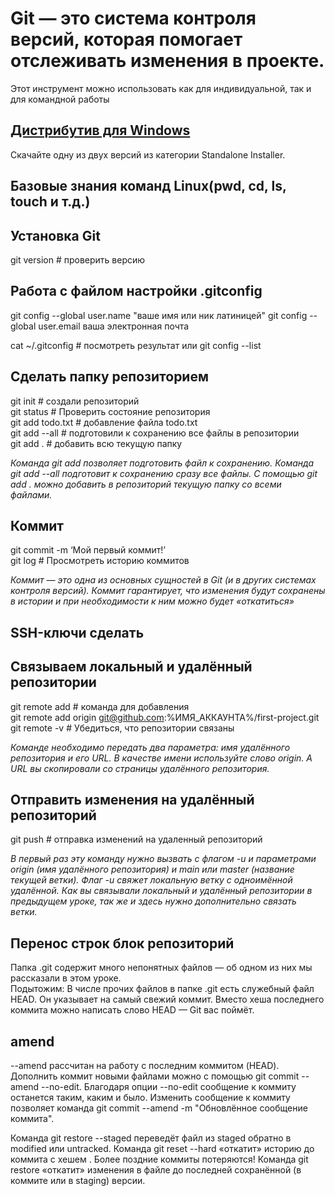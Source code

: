# Git — это система контроля версий, которая помогает отслеживать изменения в проекте. <br> 
Этот инструмент можно использовать как для индивидуальной, так и для командной работы

## [Дистрибутив для Windows](https://git-scm.com/download/win)
Скачайте одну из двух версий из категории Standalone Installer.

## Базовые знания команд Linux(pwd, cd, ls, touch и т.д.)

## Установка Git
git version # проверить версию

## Работа с файлом настройки .gitconfig
git config --global user.name "ваше имя или ник латиницей"
git config --global user.email ваша электронная почта

cat ~/.gitconfig # посмотреть результат
или
git config --list

## Сделать папку репозиторием
git init # создали репозиторий <br>
git status # Проверить состояние репозитория <br>
git add todo.txt # добавление файла todo.txt <br>
git add --all # подготовили к сохранению все файлы в репозитории <br>
git add . # добавить всю текущую папку <br>

*Команда git add позволяет подготовить файл к сохранению.*
*Команда git add --all подготовит к сохранению сразу все файлы.*
*С помощью git add . можно добавить в репозиторий текущую папку со всеми файлами.*

## Коммит
git commit -m ‘Мой первый коммит!’<br>
git log # Просмотреть историю коммитов

*Коммит — это одна из основных сущностей в Git (и в других системах контроля версий).*
*Коммит гарантирует, что изменения будут сохранены в истории и при необходимости к ним можно будет «откатиться»*

## SSH-ключи сделать

## Связываем локальный и удалённый репозитории
git remote add # команда для добавления <br>
git remote add origin git@github.com:%ИМЯ_АККАУНТА%/first-project.git <br>
git remote -v # Убедиться, что репозитории связаны <br>

*Команде необходимо передать два параметра: имя удалённого репозитория и его URL.* 
*В качестве имени используйте слово origin.*
*А URL вы скопировали со страницы удалённого репозитория.*

## Отправить изменения на удалённый репозиторий
git push # отправка изменений на удаленный репозиторий

*В первый раз эту команду нужно вызвать с флагом -u и параметрами origin (имя удалённого репозитория) и main или master (название текущей ветки).*
*Флаг -u свяжет локальную ветку с одноимённой удалённой.*
*Как вы связывали локальный и удалённый репозитории в предыдущем уроке, так же и здесь нужно дополнительно связать ветки.*

##  Перенос строк блок репозиторий

Папка .git содержит много непонятных файлов — об одном из них мы рассказали в этом уроке.<br> 
Подытожим:
В числе прочих файлов в папке .git есть служебный файл HEAD. Он указывает на самый свежий коммит.
Вместо хеша последнего коммита можно написать слово HEAD — Git вас поймёт.

## amend
--amend рассчитан на работу с последним коммитом (HEAD).
Дополнить коммит новыми файлами можно с помощью git commit --amend --no-edit. 
Благодаря опции --no-edit сообщение к коммиту останется таким, каким и было.
Изменить сообщение к коммиту позволяет команда git commit --amend -m "Обновлённое сообщение коммита".

Команда git restore --staged <file> переведёт файл из staged обратно в modified или untracked.
Команда git reset --hard <commit hash> «откатит» историю до коммита с хешем <hash>. Более поздние коммиты потеряются!
Команда git restore <file> «откатит» изменения в файле до последней сохранённой (в коммите или в staging) версии.

